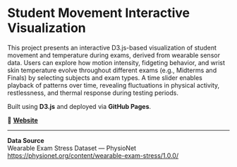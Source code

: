 # Student Movement Interactive Visualization


This project presents an interactive D3.js-based visualization of student movement and temperature during exams, derived from wearable sensor data. Users can explore how motion intensity, fidgeting behavior, and wrist skin temperature evolve throughout different exams (e.g., Midterms and Finals) by selecting subjects and exam types. A time slider enables playback of patterns over time, revealing fluctuations in physical activity, restlessness, and thermal response during testing periods.

Built using **D3.js** and deployed via **GitHub Pages**.

🔗 **[Website](https://turkialrasheed.github.io/student-movement-interactive-vis/)**

---

**Data Source**  
Wearable Exam Stress Dataset — PhysioNet  
https://physionet.org/content/wearable-exam-stress/1.0.0/

